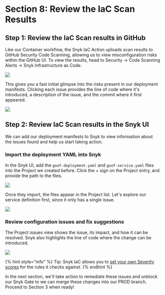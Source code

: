# Section 8: Review the IaC Scan Results

## Step 1: Review the IaC Scan results in GitHub <a id="step-1-review-the-iac-scan-results-in-github"></a>

‌Like our Container workflow, the Snyk IaC Action uploads scan results to GitHub Security Code Scanning, allowing us to view misconfiguration risks within the GitHub UI. To view the results, head to Security -&gt; Code Scanning Alerts -&gt; Snyk Infrastructure as Code.​

![](https://github.com/snyk/user-docs/tree/695c746d1b207ffdf923b84e4590d31b29e2cc73/docs/partner-workshops/.gitbook/assets/gh-iac-codescanningresults.png)

This gives you a fast initial glimpse into the risks present in our deployment manifests. Clicking each issue provides the line of code where it's introduced, a description of the issue, and the commit where it first appeared.​

![](https://github.com/snyk/user-docs/tree/695c746d1b207ffdf923b84e4590d31b29e2cc73/docs/partner-workshops/.gitbook/assets/gh-iac-issuedetail.png)

## Step 2: Review IaC Scan results in the Snyk UI <a id="step-2-review-iac-scan-results-in-the-snyk-ui"></a>

We can add our deployment manifests to Snyk to view information about the issues found and help us start taking action.‌

### Import the deployment YAML into Snyk <a id="import-the-deployment-yaml-into-snyk"></a>

In the Snyk UI, add the `goof-deployment.yaml` and `goof-service.yaml` files into the Project we created before. Click the + sign on the Project entry, and provide the path to the files.​

![](https://github.com/snyk/user-docs/tree/695c746d1b207ffdf923b84e4590d31b29e2cc73/docs/partner-workshops/.gitbook/assets/snyk-iac-addfiletoproject.png)

Once they import, the files appear in the Project list. Let's explore our service definition first, since it only has a single issue.​

![](https://github.com/snyk/user-docs/tree/695c746d1b207ffdf923b84e4590d31b29e2cc73/docs/partner-workshops/.gitbook/assets/snyk-iac-selectservice.png)

### Review configuration issues and fix suggestions <a id="review-configuration-issues-and-fix-suggestions"></a>

The Project issues view shows the issue, its impact, and how it can be resolved. Snyk also highlights the line of code where the change can be introduced.​

![](https://github.com/snyk/user-docs/tree/695c746d1b207ffdf923b84e4590d31b29e2cc73/docs/partner-workshops/.gitbook/assets/snyk-iac-viewissuedetails.png)

{% hint style="info" %}
Tip: Snyk IaC allows you to [set your own Severity scores](https://support.snyk.io/hc/en-us/articles/360006402818#UUID-c1919782-6bfa-b84b-a638-3913cee39fc5) for the rules it checks against.
{% endhint %}

In the next section, we'll take action to remediate these issues and unblock our Snyk Gate to we can merge these changes into our PROD branch. Proceed to Section 3 when ready!

